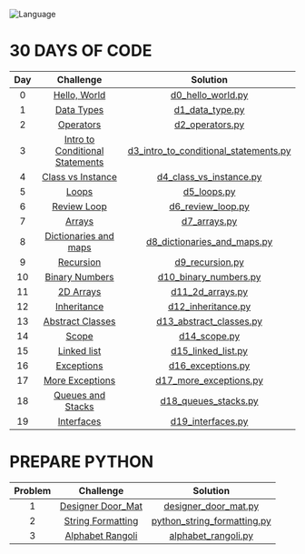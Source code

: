 ![Language](https://img.shields.io/badge/language-python-blue.svg)

# 30 DAYS OF CODE

| Day |                                                Challenge                                              				  |                                                                                           Solution                                                                                                                              									   
|:---:|:---------------------------------------------------------------------------------------------------------------------:|:-----------------------------------------------------------------------------------------------------------------------------------------------------------------------------------------------------------------------------------------------------------------------:|
|  0  | [Hello, World](https://www.hackerrank.com/challenges/30-hello-world/problem?isFullScreen=true)                                  				  | [d0_hello_world.py](https://github.com/JohnPortella/hackerrank-solutions/blob/main/30DaysOfCode/d0_hello_world.py)               									    |											
|  1  | [Data Types](https://www.hackerrank.com/challenges/30-data-types/problem?isFullScreen=true)                                  				  | [d1_data_type.py](https://github.com/JohnPortella/hackerrank-solutions/blob/main/30DaysOfCode/d1_data_types.py)               									    |											
|  2  | [Operators](https://www.hackerrank.com/challenges/30-operators/problem)                                  				           | [d2_operators.py](https://github.com/JohnPortella/hackerrank-solutions/blob/main/30DaysOfCode/d2_operators.py)               									          |		
|  3  | [Intro to Conditional Statements](https://www.hackerrank.com/challenges/30-conditional-statements/problem)   	             | [d3_intro_to_conditional_statements.py](https://github.com/JohnPortella/hackerrank-solutions/blob/main/30DaysOfCode/d3_intro_to_conditional_statements.py)               									          |		
|  4  | [Class vs Instance](https://www.hackerrank.com/challenges/30-class-vs-instance/problem)   	             | [d4_class_vs_instance.py](https://github.com/JohnPortella/hackerrank-solutions/blob/main/30DaysOfCode/d4_class_vs_instance.py)               									          |		
|  5  | [Loops](https://www.hackerrank.com/challenges/30-loops/problem)   	             | [d5_loops.py](https://github.com/JohnPortella/hackerrank-solutions/blob/main/30DaysOfCode/d5_loops.py)               									          |	
|  6  | [Review Loop](https://www.hackerrank.com/challenges/30-review-loop/problem)   	             | [d6_review_loop.py](https://github.com/JohnPortella/hackerrank-solutions/blob/main/30DaysOfCode/d6_review_loop.py)               									          |	
|  7  | [Arrays](https://www.hackerrank.com/challenges/30-arrays/problem)   	             | [d7_arrays.py](https://github.com/JohnPortella/hackerrank-solutions/blob/main/30DaysOfCode/d7_arrays.py)               									          |	
|  8  | [Dictionaries and maps](https://www.hackerrank.com/challenges/30-dictionaries-and-maps/problem)   	             | [d8_dictionaries_and_maps.py](https://github.com/JohnPortella/hackerrank-solutions/blob/main/30DaysOfCode/d8_dictionaries_and_maps.py)               									          |	
|  9  | [Recursion](https://www.hackerrank.com/challenges/30-recursion/problem)   	             | [d9_recursion.py](https://github.com/JohnPortella/hackerrank-solutions/blob/main/30DaysOfCode/d9_recursion.py)               									          |	
|  10  | [Binary Numbers](https://www.hackerrank.com/challenges/30-binary-numbers/problem)   	             | [d10_binary_numbers.py](https://github.com/JohnPortella/hackerrank-solutions/blob/main/30DaysOfCode/d10_binary_numbers.py)               									          |	
|  11  | [2D Arrays](https://www.hackerrank.com/challenges/30-2d-arrays/problem)   	             | [d11_2d_arrays.py](https://github.com/JohnPortella/hackerrank-solutions/blob/main/30DaysOfCode/d11_2d_arrays.py)               									          |	
|  12  | [Inheritance](https://www.hackerrank.com/challenges/30-inheritance/problem)   	             | [d12_inheritance.py](https://github.com/JohnPortella/hackerrank-solutions/blob/main/30DaysOfCode/d12_inheritance.py)               									          |	
|  13  | [Abstract Classes](https://www.hackerrank.com/challenges/30-abstract-classes/problem)   	             | [d13_abstract_classes.py](https://github.com/JohnPortella/hackerrank-solutions/blob/main/30DaysOfCode/d13_abstract_classes.py)               									          |	
|  14  | [Scope](https://www.hackerrank.com/challenges/30-scope/problem)   	             | [d14_scope.py](https://github.com/JohnPortella/hackerrank-solutions/blob/main/30DaysOfCode/d14_scope.py)               									          |	
|  15  | [Linked list](https://www.hackerrank.com/challenges/30-linked-list/problem)   	             | [d15_linked_list.py](https://github.com/JohnPortella/hackerrank-solutions/blob/main/30DaysOfCode/d15_linked_list.py)               									          |	
|  16  | [Exceptions](https://www.hackerrank.com/challenges/30-exceptions-string-to-integer/problem)   	             | [d16_exceptions.py](https://github.com/JohnPortella/hackerrank-solutions/blob/main/30DaysOfCode/d16_exceptions.py)               									          |	
|  17  | [More Exceptions](https://www.hackerrank.com/challenges/30-more-exceptions/problem)   	             | [d17_more_exceptions.py](https://github.com/JohnPortella/hackerrank-solutions/blob/main/30DaysOfCode/d17_more_exceptions.py)               									          |	
|  18  | [Queues and Stacks](https://www.hackerrank.com/challenges/30-queues-stacks/problem)   	             | [d18_queues_stacks.py](https://github.com/JohnPortella/hackerrank-solutions/blob/main/30DaysOfCode/d18_queues_stacks.py)               									          |	
|  19  | [Interfaces](https://www.hackerrank.com/challenges/30-interfaces/problem)   	             | [d19_interfaces.py](https://github.com/JohnPortella/hackerrank-solutions/blob/main/30DaysOfCode/d19_interfaces.py)               									          |	

# PREPARE PYTHON

| Problem |                                                Challenge                                              				  |                                                                                           Solution                                                                                                                              									   
|:---:|:---------------------------------------------------------------------------------------------------------------------:|:-----------------------------------------------------------------------------------------------------------------------------------------------------------------------------------------------------------------------------------------------------------------------:|
|  1  | [Designer Door_Mat](https://www.hackerrank.com/challenges/designer-door-mat/problem)                                  				  | [designer_door_mat.py](https://github.com/JohnPortella/hackerrank-solutions/blob/main/Prepare/designer_door_mat.py)               									    |			
|  2  | [String Formatting](https://www.hackerrank.com/challenges/python-string-formatting/problem)                                  				  | [python_string_formatting.py](https://github.com/JohnPortella/hackerrank-solutions/blob/main/Prepare/python_string_formatting.py)               									    |			
|  3  | [Alphabet Rangoli](https://www.hackerrank.com/challenges/alphabet-rangoli/problem)                                  				  | [alphabet_rangoli.py](https://github.com/JohnPortella/hackerrank-solutions/blob/main/Prepare/alphabet_rangoli.py)               									    |		
